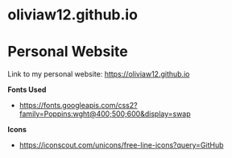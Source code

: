 # oliviaw12.github.io

# Personal Website 
Link to my personal website: https://oliviaw12.github.io

**Fonts Used**
- https://fonts.googleapis.com/css2?family=Poppins:wght@400;500;600&display=swap

**Icons**
- https://iconscout.com/unicons/free-line-icons?query=GitHub
